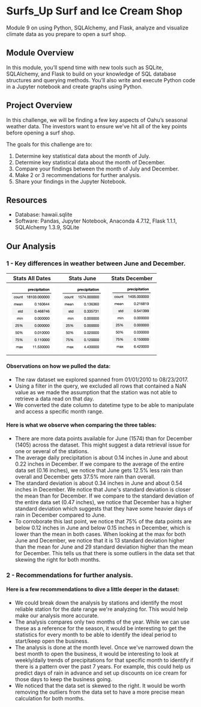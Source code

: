 # Surfs_Up Surf and Ice Cream Shop
Module 9 on using Python, SQLAlchemy, and Flask, analyze and visualize climate data as you prepare to open a surf shop.

## Module Overview
In this module, you’ll spend time with new tools such as SQLite, SQLAlchemy, and Flask to build on your knowledge of SQL database structures and querying methods. You’ll also write and execute Python code in a Jupyter notebook and create graphs using Python.

## Project Overview
In this challenge, we will be finding a few key aspects of Oahu’s seasonal weather data. The investors want to ensure we’ve hit all of the key points before opening a surf shop.

The goals for this challenge are to:
1. Determine key statistical data about the month of July.
2. Determine key statistical data about the month of December.
3. Compare your findings between the month of July and December.
4. Make 2 or 3 recommendations for further analysis.
5. Share your findings in the Jupyter Notebook.

## Resources

- Database: hawaii.sqlite
- Software: Pandas, Jupyter Notebook, Anaconda 4.7.12, Flask 1.1.1, SQLAlchemy 1.3.9, SQLite

## Our Analysis

### 1 - Key differences in weather between June and December.

|Stats All Dates | Stats June | Stats December |
|:-------------: | :--------: | :------------: |
|![alt text](https://github.com/jbtrahin/surfs_up/blob/master/snapshots/all_dates.png) | ![alt text](https://github.com/jbtrahin/surfs_up/blob/master/snapshots/all_dates_june.png) | ![alt text](https://github.com/jbtrahin/surfs_up/blob/master/snapshots/all_dates_september.png)|

#### Observations on how we pulled the data:
- The raw dataset we explored spanned from 01/01/2010 to 08/23/2017.
- Using a filter in the query, we excluded all rows that contained a NaN value as we made the assumption that the station was not able to retrieve a data read on that day.
- We converted the date column to datetime type to be able to manipulate and access a specific month range.

#### Here is what we observe when comparing the three tables:
- There are more data points available for June (1574) than for December (1405) across the dataset. This might suggest a data retrieval issue for one or several of the stations.
- The average daily precipitation is about 0.14 inches in June and about 0.22 inches in December. If we compare to the average of the entire data set (0.16 inches), we notice that June gets 12.5% less rain than overall and December gets 37.5% more rain than overall.
- The standard deviation is about 0.34 inches in June and about 0.54 inches in December. We notice that June's standard deviation is closer the mean than for December. If we compare to the standard deviation of the entire data set (0.47 inches), we notice that December has a higher standard deviation which suggests that they have some heavier days of rain in December compared to June.
- To corroborate this last point, we notice that 75% of the data points are below 0.12 inches in June and below 0.15  inches in December, which is lower than the mean in both cases. When looking at the max for both June and December, we notice that it is 13 standard deviation higher than the mean for June and 29 standard deviation higher than the mean for December. This tells us that there is some outliers in the data set that skewing the right for both months.

### 2 - Recommendations for further analysis.

#### Here is a few recommendations to dive a little deeper in the dataset:
- We could break down the analysis by stations and identify the most reliable station for the date range we're analyzing for. This would help make our analysis more accurate.
- The analysis compares only two months of the year. While we can use these as a reference for the season, it would be interesting to get the statistics for every month to be able to identify the ideal period to start/keep open the business.
- The analysis is done at the month level. Once we've narrowed down the best month to open the business, it would be interesting to look at weekly/daily trends of precipitations for that specific month to identify if there is a pattern over the past 7 years. For example, this could help us predict days of rain in advance and set up discounts on ice cream for those days to keep the business going.
- We noticed that the data set is skewed to the right. It would be worth removing the outliers from the data set to have a more precise mean calculation for both months.
